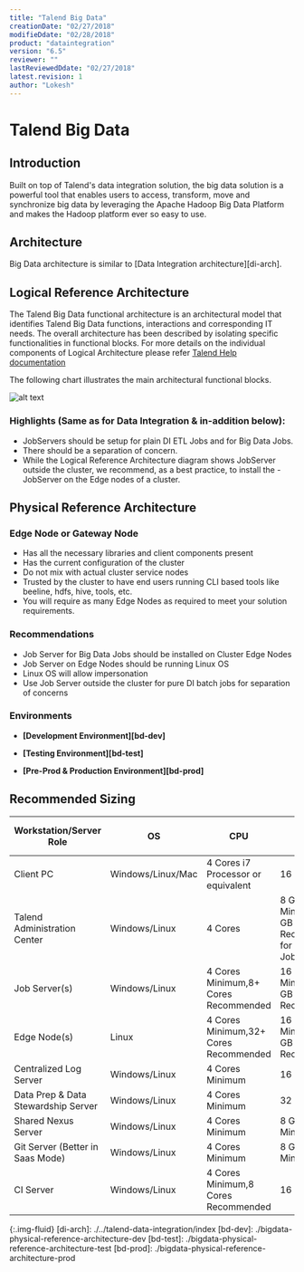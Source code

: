 ```yaml
---
title: "Talend Big Data"
creationDate: "02/27/2018"
modifieDdate: "02/28/2018"
product: "dataintegration"
version: "6.5"
reviewer: ""
lastReviewedDdate: "02/27/2018"
latest.revision: 1
author: "Lokesh"
---
```


# Talend Big Data

## Introduction

Built on top of Talend's data integration solution, the big data solution is a powerful tool that enables users to access, transform, move and synchronize big data by leveraging the Apache Hadoop Big Data Platform and makes the Hadoop platform ever so easy to use.

## Architecture

Big Data architecture is similar to [Data Integration architecture][di-arch].

## Logical Reference Architecture

The Talend Big Data functional architecture is an architectural model that identifies Talend Big Data functions, interactions and corresponding IT needs. The overall architecture has been described by isolating specific functionalities in functional blocks. For more details on the individual components of Logical Architecture please refer <a href="https://help.talend.com/reader/Xez9bEnYaRWP9NsAt6ekLQ/HkDg~O6z1t6zVO0jMiccxQ" target="_blank">Talend Help documentation</a>

The following chart illustrates the main architectural functional blocks.

![alt text][Logical Architecture]


### Highlights (Same as for Data Integration & in-addition below):
- JobServers should be setup for plain DI ETL Jobs and for Big Data Jobs.
- There should be a separation of concern.
- While the Logical Reference Architecture diagram shows JobServer outside the cluster, we recommend, as a best practice, to install the - JobServer on the Edge nodes of a cluster.

## Physical Reference Architecture

### Edge Node or Gateway Node
- Has all the necessary libraries and client components present
- Has the current configuration of the cluster
- Do not mix with actual cluster service nodes
- Trusted by the cluster to have end users running CLI based tools like beeline, hdfs, hive, tools, etc.
- You will require as many Edge Nodes as required to meet your solution requirements.

### Recommendations
- Job Server for Big Data Jobs should be installed on Cluster Edge Nodes
- Job Server on Edge Nodes should be running Linux OS
- Linux OS will allow impersonation
- Use Job Server outside the cluster for pure DI batch jobs for separation of concerns


### Environments

- **[Development Environment][bd-dev]**

- **[Testing Environment][bd-test]**

- **[Pre-Prod & Production Environment][bd-prod]**


## Recommended Sizing

Workstation/Server Role|OS|CPU|RAM|SSD Disk Size
--- | --- | --- | --- | ---
Client PC|Windows/Linux/Mac|4 Cores i7 Processor or equivalent|16 GB|500 GB
Talend Administration Center|Windows/Linux|4 Cores |8 GB RAM Minimum, 32 GB Recommended for 1000s of Jobs|300GB+ Minimum (for software & logs)
Job Server(s)|Windows/Linux|4 Cores Minimum,8+ Cores Recommended|16 GB RAM Minimum,128 GB Recommended|300+ GB
Edge Node(s)|Linux|4 Cores Minimum,32+ Cores Recommended|16 GB RAM Minimum,256 GB Recommended|1+ TB
Centralized Log Server|Windows/Linux|4 Cores Minimum|16 GB RAM|300+ GB
Data Prep & Data Stewardship Server|Windows/Linux|4 Cores Minimum|32 GB RAM|300+ GB
Shared Nexus Server|Windows/Linux|4 Cores Minimum|8 GB RAM Minimum|300+ GB
Git Server (Better in Saas Mode)|Windows/Linux|4 Cores Minimum|8 GB RAM Minimum|50+ GB
CI Server|Windows/Linux|4 Cores Minimum,8 Cores Recommended|16 GB RAM|300+ GB


<!-- links -->
[Logical Architecture]: https://help.talend.com/api/fluidtopicsclient/resources/hBsDFptKl9HwavvKeKDQVQ/content "Talend Big Data functional architecture Picture"
{:.img-fluid}
[di-arch]: ./../talend-data-integration/index
[bd-dev]: ./bigdata-physical-reference-architecture-dev
[bd-test]: ./bigdata-physical-reference-architecture-test
[bd-prod]: ./bigdata-physical-reference-architecture-prod

